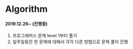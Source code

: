 # Algorithm

#### 2019.12.26~ (진행중)

1. 프로그래머스 문제 level 1부터 풀기
2. 일주일동안 한 문제에 대해서 각각 다른 방법으로 문제 풀이 진행
<!--stackedit_data:
eyJoaXN0b3J5IjpbMTA5NjYzNzgwNF19
-->